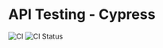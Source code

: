 # API Testing - Cypress

![CI](https://github.com/github/docs/actions/workflows/actions.yml/badge.svg)
![CI Status](https://github.com/cypress-io/gh-action-and-gh-integration/workflows/main/badge.svg?branch=master)